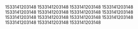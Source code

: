 1533141203148
1533141203148
1533141203148
1533141203148
1533141203148
1533141203148
1533141203148
1533141203148
1533141203148
1533141203148
1533141203148
1533141203148
1533141203148
1533141203148
1533141203148